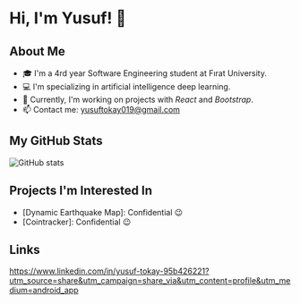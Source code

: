 # Hi, I'm Yusuf! 👋

## About Me
- 🎓 I'm a 4rd year Software Engineering student at Fırat University.
- 💻 I'm specializing in artificial intelligence deep learning.
- 🌱 Currently, I'm working on projects with *React* and *Bootstrap*.
- 📫 Contact me: yusuftokay019@gmail.com

## My GitHub Stats
![GitHub stats](https://github-readme-stats.vercel.app/api?username=yusuf-tokay&show_icons=true&theme=radical)

## Projects I'm Interested In
- [Dynamic Earthquake Map]: Confidential 😉
- [Cointracker]: Confidential 😉

## Links
https://www.linkedin.com/in/yusuf-tokay-95b426221?utm_source=share&utm_campaign=share_via&utm_content=profile&utm_medium=android_app 
